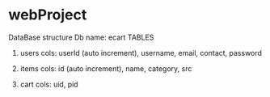 # webProject
DataBase structure
Db name: ecart
TABLES
1. users
cols: userId (auto increment), username, email, contact, password

2. items
cols: id (auto increment), name, category, src

3. cart
cols: uid, pid
